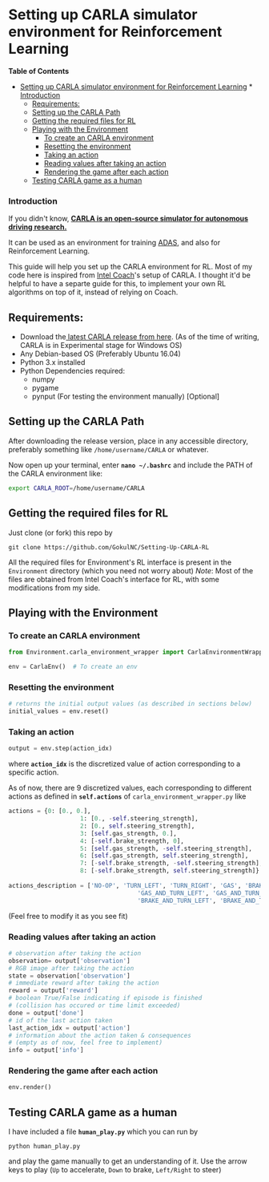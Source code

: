 # Setting up CARLA simulator environment for Reinforcement Learning

 **Table of Contents**

   * [Setting up CARLA simulator environment for Reinforcement Learning](#setting-up-carla-simulator-environment-for-reinforcement-learning)
         * [Introduction](#introduction)
      * [Requirements:](#requirements)
      * [Setting up the CARLA Path](#setting-up-the-carla-path)
      * [Getting the required files for RL](#getting-the-required-files-for-rl)
      * [Playing with the Environment](#playing-with-the-environment)
         * [To create an CARLA environment](#to-create-an-carla-environment)
         * [Resetting the environment](#resetting-the-environment)
         * [Taking an action](#taking-an-action)
         * [Reading values after taking an action](#reading-values-after-taking-an-action)
         * [Rendering the game after each action](#rendering-the-game-after-each-action)
      * [Testing CARLA game as a human](#testing-carla-game-as-a-human)


### Introduction
If you didn't know, **[CARLA is an open-source simulator for autonomous driving research.](https://github.com/carla-simulator/carla "CARLA is an open-source simulator for autonomous driving research.")**

It can be used as an environment for training [ADAS](https://en.wikipedia.org/wiki/Advanced_driver-assistance_systems "ADAS"), and also for Reinforcement Learning.

This guide will help you set up the CARLA environment for RL. Most of my code here is inspired from [Intel Coach](https://github.com/NervanaSystems/coach "Intel Coach")'s setup of CARLA. I thought it'd be helpful to have a separte guide for this, to implement your own RL algorithms on top of it, instead of relying on Coach.

## Requirements:

- Download the[ latest CARLA release from here](https://github.com/carla-simulator/carla/releases " latest CARLA release from here"). (As of the time of writing, CARLA is in Experimental stage for Windows OS)
- Any Debian-based OS (Preferably Ubuntu 16.04)
- Python 3.x installed
- Python Dependencies required:
    - numpy
	- pygame
	- pynput (For testing the environment manually) [Optional]

## Setting up the CARLA Path

After downloading the release version, place in any accessible directory, preferably something like `/home/username/CARLA` or whatever.

Now open up your terminal, enter **`nano ~/.bashrc`** and include the PATH of the CARLA environment like:

```bash
export CARLA_ROOT=/home/username/CARLA
```

## Getting the required files for RL

Just clone (or fork) this repo by
```
git clone https://github.com/GokulNC/Setting-Up-CARLA-RL
```

All the required files for Environment's RL interface is present in the `Environment` directory (which you need not worry about)
*Note*: Most of the files are obtained from Intel Coach's interface for RL, with some modifications from my side.

## Playing with the Environment

### To create an CARLA environment
```python
from Environment.carla_environment_wrapper import CarlaEnvironmentWrapper as CarlaEnv

env = CarlaEnv()  # To create an env
```

### Resetting the environment
```python
# returns the initial output values (as described in sections below)
initial_values = env.reset()
```

### Taking an action

```python
output = env.step(action_idx)
```

where **`action_idx`** is the discretized value of action corresponding to a specific action.

As of now, there are 9 discretized values, each corresponding to different actions as defined in  **`self.actions`** of `carla_environment_wrapper.py` like

```python
actions = {0: [0., 0.],
					1: [0., -self.steering_strength],
					2: [0., self.steering_strength],
					3: [self.gas_strength, 0.],
					4: [-self.brake_strength, 0],
					5: [self.gas_strength, -self.steering_strength],
					6: [self.gas_strength, self.steering_strength],
					7: [-self.brake_strength, -self.steering_strength],
					8: [-self.brake_strength, self.steering_strength]}
					
actions_description = ['NO-OP', 'TURN_LEFT', 'TURN_RIGHT', 'GAS', 'BRAKE',
									'GAS_AND_TURN_LEFT', 'GAS_AND_TURN_RIGHT',
									'BRAKE_AND_TURN_LEFT', 'BRAKE_AND_TURN_RIGHT']
```

(Feel free to modify it as you see fit)

### Reading values after taking an action

```python
# observation after taking the action
observation= output['observation']
# RGB image after taking the action
state = observation['observation']
# immediate reward after taking the action
reward = output['reward']
# boolean True/False indicating if episode is finished
# (collision has occured or time limit exceeded)
done = output['done'] 
# id of the last action taken
last_action_idx = output['action']
# information about the action taken & consequences
# (empty as of now, feel free to implement)
info = output['info']
```

### Rendering the game after each action
```python
env.render()
```

## Testing CARLA game as a human

I have included a file **`human_play.py`** which you can run by
```
python human_play.py
```

and play the game manually to get an understanding of it.
Use the arrow keys to play (`Up` to accelerate, `Down` to brake, `Left/Right` to steer)

